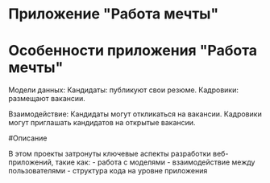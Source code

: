 
# Приложение "Работа мечты"

# Особенности приложения "Работа мечты"

Модели данных:
Кандидаты: публикуют свои резюме.
Кадровики: размещают вакансии.

Взаимодействие:
Кандидаты могут откликаться на вакансии.
Кадровики могут приглашать кандидатов на открытые вакансии.

#Описание

В этом проекты затронуты ключевые аспекты разработки веб-приложений, 
такие как:
    - работа с моделями 
    - взаимодействие между пользователями 
    - структура кода на уровне приложения